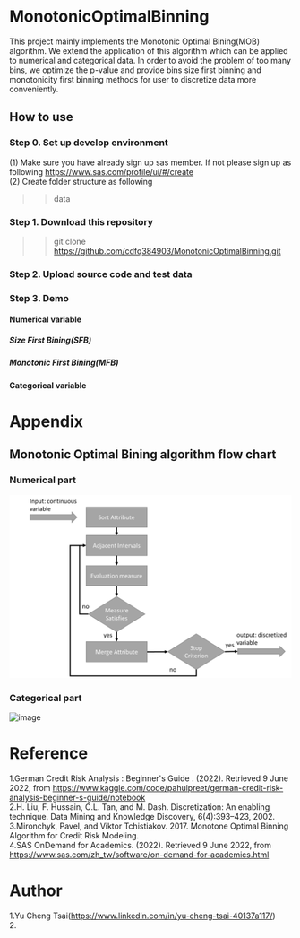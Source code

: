 # MonotonicOptimalBinning
This project mainly implements the Monotonic Optimal Bining(MOB) algorithm. We extend the application of this algorithm which can be applied to numerical and categorical data. In order to avoid the problem of too many bins, we optimize the p-value and provide bins size first binning and monotonicity first binning methods for user to  discretize data more conveniently.

## How to use
### Step 0. Set up develop environment
(1) Make sure you have already sign up sas member. If not please sign up as following https://www.sas.com/profile/ui/#/create<br>
(2) Create folder structure as following <br>
  >> data 

### Step 1. Download this repository
  >> git clone https://github.com/cdfq384903/MonotonicOptimalBinning.git

### Step 2. Upload source code and test data

### Step 3. Demo

#### Numerical variable

##### Size First Bining(SFB)

##### Monotonic First Bining(MFB)

#### Categorical variable

# Appendix

## Monotonic Optimal Bining algorithm flow chart

### Numerical part
![image](https://github.com/cdfq384903/MonotonicOptimalBinning/blob/main/doc/mob%20algorithm%20flow%20chart.png)<br>

### Categorical part
![image]()<br>

# Reference
1.German Credit Risk Analysis : Beginner's Guide . (2022). Retrieved 9 June 2022, from https://www.kaggle.com/code/pahulpreet/german-credit-risk-analysis-beginner-s-guide/notebook <br>
2.H. Liu, F. Hussain, C.L. Tan, and M. Dash. Discretization: An enabling technique. Data Mining and Knowledge Discovery, 6(4):393–423, 2002. <br>
3.Mironchyk, Pavel, and Viktor Tchistiakov. 2017. Monotone Optimal Binning Algorithm for Credit Risk Modeling. <br>
4.SAS OnDemand for Academics. (2022). Retrieved 9 June 2022, from https://www.sas.com/zh_tw/software/on-demand-for-academics.html <br>

# Author
1.Yu Cheng Tsai(https://www.linkedin.com/in/yu-cheng-tsai-40137a117/) <br>
2. <br>
